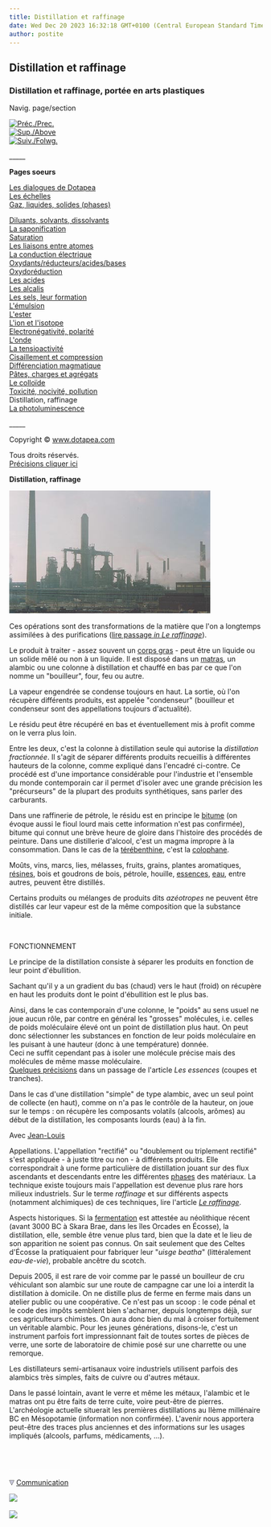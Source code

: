 ```yaml
---
title: Distillation et raffinage
date: Wed Dec 20 2023 16:32:18 GMT+0100 (Central European Standard Time)
author: postite
---
```


## Distillation et raffinage
### Distillation et raffinage, portée en arts plastiques
 Navig. page/section

[![Préc./Prec.](_derived/back_cmp_themenoir010_back.gif)](toxicite.html)  
[![Sup./Above](_derived/up_cmp_themenoir010_up.gif)](conceptsphysicchim.html)  
[![Suiv./Folwg.](_derived/next_cmp_themenoir010_next.gif)](photoluminescence.html)

\_\_\_\_\_

**Pages soeurs**

[Les dialogues de Dotapea](dialoguesdotapea.html)  
[Les échelles](echelles.html)  
[Gaz, liquides, solides (phases)](gazliquidessolides.html)  

[Diluants, solvants, dissolvants](diluantssolvants.html)  
[La saponification](saponification.html)  
[Saturation](saturation.html)  
[Les liaisons entre atomes](liaisons.html)  
[La conduction électrique](conductionelec.html)  
[Oxydants/réducteurs/acides/bases](oxyreducacidesbases.html)  
[Oxydoréduction](oxydoreduction.html)  
[Les acides](acides.html)  
[Les alcalis](alcali.html)  
[Les sels, leur formation](formationdesels.html)  
[L'émulsion](emulsion.html)  
[L'ester](ester.html)  
[L'ion et l'isotope](ion.html)  
[Electronégativité, polarité](electronega.html)  
[L'onde](onde.html)  
[La tensioactivité](tensioactivite.html)  
[Cisaillement et compression](cisaillecompr.html)  
[Différenciation magmatique](differenciatmagma.html)  
[Pâtes, charges et agrégats](pateschargesagreg.html)  
[Le colloïde](colloide.html)  
[Toxicité, nocivité, pollution](toxicite.html)  
Distillation, raffinage  
[La photoluminescence](photoluminescence.html)

\_\_\_\_\_

Copyright © www.dotapea.com

Tous droits réservés.  
[Précisions cliquer ici](droitscopie.html)

**Distillation, raffinage**

![](images/raffinerievw.jpg)

Ces opérations sont des transformations de la matière que l'on a longtemps assimilées à des purifications ([lire passage _in Le raffinage_](raffinage.html#purificationtransformation)).

Le produit à traiter - assez souvent un [corps gras](gras.html#corpsgras) - peut être un liquide ou un solide mêlé ou non à un liquide. Il est disposé dans un [matras](matras.html), un alambic ou une colonne à distillation et chauffé en bas par ce que l'on nomme un "bouilleur", four, feu ou autre.

La vapeur engendrée se condense toujours en haut. La sortie, où l'on récupère différents produits, est appelée "condenseur" (bouilleur et condenseur sont des appellations toujours d'actualité).

Le résidu peut être récupéré en bas et éventuellement mis à profit comme on le verra plus loin.

Entre les deux, c'est la colonne à distillation seule qui autorise la _distillation fractionnée_. Il s'agit de séparer différents produits recueillis à différentes hauteurs de la colonne, comme expliqué dans l'encadré ci-contre. Ce procédé est d'une importance considérable pour l'industrie et l'ensemble du monde contemporain car il permet d'isoler avec une grande précision les "précurseurs" de la plupart des produits synthétiques, sans parler des carburants.

Dans une raffinerie de pétrole, le résidu est en principe le [bitume](noirs.html#lebitume) (on évoque aussi le fioul lourd mais cette information n'est pas confirmée), bitume qui connut une brève heure de gloire dans l'histoire des procédés de peinture. Dans une distillerie d'alcool, c'est un magma impropre à la consommation. Dans le cas de la [térébenthine](terebenthine.html), c'est la [colophane](autresresines.html#colophane).

Moûts, vins, marcs, lies, mélasses, fruits, grains, plantes aromatiques, [résines](resine.html), bois et goudrons de bois, pétrole, houille, [essences](essences.html), [eau](eau.html), entre autres, peuvent être distillés.

Certains produits ou mélanges de produits dits _azéotropes_ ne peuvent être distillés car leur vapeur est de la même composition que la substance initiale.

 

FONCTIONNEMENT

Le principe de la distillation consiste à séparer les produits en fonction de leur point d'ébullition.

Sachant qu'il y a un gradient du bas (chaud) vers le haut (froid) on récupère en haut les produits dont le point d'ébullition est le plus bas.

Ainsi, dans le cas contemporain d'une colonne, le "poids" au sens usuel ne joue aucun rôle, par contre en général les "grosses" molécules, i.e. celles de poids moléculaire élevé ont un point de distillation plus haut. On peut donc sélectionner les substances en fonction de leur poids moléculaire en les puisant à une hauteur (donc à une température) donnée.  
Ceci ne suffit cependant pas à isoler une molécule précise mais des molécules de même masse moléculaire.  
[Quelques précisions](essences.html#coupes) dans un passage de l'article _Les essences_ (coupes et tranches).

Dans le cas d'une distillation "simple" de type alambic, avec un seul point de collecte (en haut), comme on n'a pas le contrôle de la hauteur, on joue sur le temps : on récupère les composants volatils (alcools, arômes) au début de la distillation, les composants lourds (eau) à la fin.

Avec [Jean-Louis](quinoussommes.html#jeanlouis)

Appellations. L'appellation "rectifié" ou "doublement ou triplement rectifié" s'est appliquée - à juste titre ou non - à différents produits. Elle correspondrait à une forme particulière de distillation jouant sur des flux ascendants et descendants entre les différentes [phases](gazliquidessolides.html) des matériaux. La technique existe toujours mais l'appellation est devenue plus rare hors milieux industriels. Sur le terme _raffinage_ et sur différents aspects (notamment alchimiques) de ces techniques, lire l'article _[Le raffinage](raffinage.html)_.

Aspects historiques. Si la [fermentation](fermentation.html) est attestée au néolithique récent (avant 3000 BC à Skara Brae, dans les îles Orcades en Écosse), la distillation, elle, semble être venue plus tard, bien que la date et le lieu de son apparition ne soient pas connus. On sait seulement que des Celtes d'Écosse la pratiquaient pour fabriquer leur "_uisge beatha_" (littéralement _eau-de-vie_), probable ancêtre du scotch.

Depuis 2005, il est rare de voir comme par le passé un bouilleur de cru véhiculant son alambic sur une route de campagne car une loi a interdit la distillation à domicile. On ne distille plus de ferme en ferme mais dans un atelier public ou une coopérative. Ce n'est pas un scoop : le code pénal et le code des impôts semblent bien s'acharner, depuis longtemps déjà, sur ces agriculteurs chimistes. On aura donc bien du mal à croiser fortuitement un véritable alambic. Pour les jeunes générations, disons-le, c'est un instrument parfois fort impressionnant fait de toutes sortes de pièces de verre, une sorte de laboratoire de chimie posé sur une charrette ou une remorque.

Les distillateurs semi-artisanaux voire industriels utilisent parfois des alambics très simples, faits de cuivre ou d'autres métaux.

Dans le passé lointain, avant le verre et même les métaux, l'alambic et le matras ont pu être faits de terre cuite, voire peut-être de pierres. L'archéologie actuelle situerait les premières distillations au IIème millénaire BC en Mésopotamie (information non confirmée). L'avenir nous apportera peut-être des traces plus anciennes et des informations sur les usages impliqués (alcools, parfums, médicaments, ...).



 

 ![](images/transparent122x1.gif)

![](images/flechebas.gif) [Communication](http://www.artrealite.com/annonceurs.htm) 

[![](https://cbonvin.fr/sites/regie.artrealite.com/visuels/campagne1.png)](index-2.html#20131014)

![](https://cbonvin.fr/sites/regie.artrealite.com/visuels/campagne2.png)